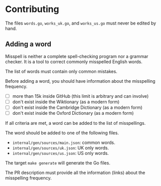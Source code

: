 # Contributing

The files `words.go`, `works_uk.go`, and `works_us.go` must never be edited by hand.

## Adding a word

Misspell is neither a complete spell-checking program nor a grammar checker.
It is a tool to correct commonly misspelled English words.

The list of words must contain only common mistakes.

Before adding a word, you should have information about the misspelling frequency.

- [ ] more than 15k inside GitHub (this limit is arbitrary and can involve)
- [ ] don't exist inside the Wiktionary (as a modern form)
- [ ] don't exist inside the Cambridge Dictionary (as a modern form)
- [ ] don't exist inside the Oxford Dictionary (as a modern form)

If all criteria are met, a word can be added to the list of misspellings.

The word should be added to one of the following files.

- `internal/gen/sources/main.json`: common words.
- `internal/gen/sources/uk.json`: UK only words.
- `internal/gen/sources/us.json`: US only words.

The target `make generate` will generate the Go files.

The PR description must provide all the information (links) about the misspelling frequency.
